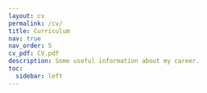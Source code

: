 ```yaml
---
layout: cv
permalink: /cv/
title: Curriculum
nav: true
nav_order: 5
cv_pdf: CV.pdf
description: Some useful information about my career.
toc:
  sidebar: left
---
```

